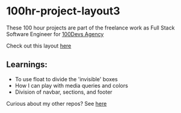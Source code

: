 # 100hr-project-layout3

These 100 hour projects are part of the freelance work as Full Stack Software Engineer for [100Devs Agency](https://www.linkedin.com/company/100devs/)

Check out this layout [here](https://agcdtmr.github.io/100hr-project-layout3/)

## Learnings:

- To use float to divide the 'invisible' boxes
- How I can play with media queries and colors
- Division of navbar, sections, and footer

Curious about my other repos? See [here](https://github.com/agcdtmr?tab=repositories)
